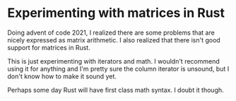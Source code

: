 # Experimenting with matrices in Rust

Doing advent of code 2021, I realized there are some problems that are nicely
expressed as matrix arithmetic. I also realized that there isn't good support
for matrices in Rust.

This is just experimenting with iterators and math. I wouldn't recommend using
it for anything and I'm pretty sure the column iterator is unsound, but I don't
know how to make it sound yet.

Perhaps some day Rust will have first class math syntax. I doubt it though.
